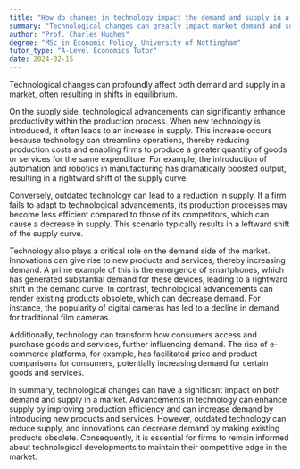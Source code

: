 ```yaml
---
title: "How do changes in technology impact the demand and supply in a market?"
summary: "Technological changes can greatly impact market demand and supply, resulting in shifts in equilibrium. These influences can alter consumer behavior and production capabilities."
author: "Prof. Charles Hughes"
degree: "MSc in Economic Policy, University of Nottingham"
tutor_type: "A-Level Economics Tutor"
date: 2024-02-15
---
```


Technological changes can profoundly affect both demand and supply in a market, often resulting in shifts in equilibrium.

On the supply side, technological advancements can significantly enhance productivity within the production process. When new technology is introduced, it often leads to an increase in supply. This increase occurs because technology can streamline operations, thereby reducing production costs and enabling firms to produce a greater quantity of goods or services for the same expenditure. For example, the introduction of automation and robotics in manufacturing has dramatically boosted output, resulting in a rightward shift of the supply curve.

Conversely, outdated technology can lead to a reduction in supply. If a firm fails to adapt to technological advancements, its production processes may become less efficient compared to those of its competitors, which can cause a decrease in supply. This scenario typically results in a leftward shift of the supply curve.

Technology also plays a critical role on the demand side of the market. Innovations can give rise to new products and services, thereby increasing demand. A prime example of this is the emergence of smartphones, which has generated substantial demand for these devices, leading to a rightward shift in the demand curve. In contrast, technological advancements can render existing products obsolete, which can decrease demand. For instance, the popularity of digital cameras has led to a decline in demand for traditional film cameras.

Additionally, technology can transform how consumers access and purchase goods and services, further influencing demand. The rise of e-commerce platforms, for example, has facilitated price and product comparisons for consumers, potentially increasing demand for certain goods and services.

In summary, technological changes can have a significant impact on both demand and supply in a market. Advancements in technology can enhance supply by improving production efficiency and can increase demand by introducing new products and services. However, outdated technology can reduce supply, and innovations can decrease demand by making existing products obsolete. Consequently, it is essential for firms to remain informed about technological developments to maintain their competitive edge in the market.
    